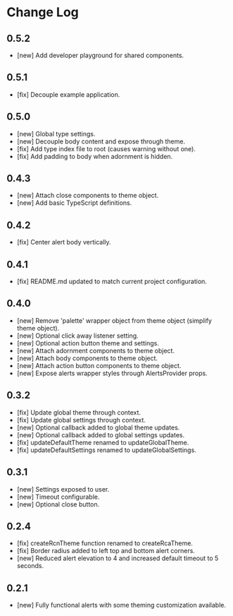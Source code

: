 # Change Log

## 0.5.2
- [new] Add developer playground for shared components.

## 0.5.1
- [fix] Decouple example application.

## 0.5.0
- [new] Global type settings.
- [new] Decouple body content and expose through theme.
- [fix] Add type index file to root (causes warning without one).
- [fix] Add padding to body when adornment is hidden.

## 0.4.3
- [new] Attach close components to theme object.
- [new] Add basic TypeScript definitions.

## 0.4.2
- [fix] Center alert body vertically.

## 0.4.1
- [fix] README.md updated to match current project configuration.

## 0.4.0
- [new] Remove 'palette' wrapper object from theme object (simplify theme object).
- [new] Optional click away listener setting.
- [new] Optional action button theme and settings.
- [new] Attach adornment components to theme object.
- [new] Attach body components to theme object.
- [new] Attach action button components to theme object.
- [new] Expose alerts wrapper styles through AlertsProvider props.

## 0.3.2
- [fix] Update global theme through context.
- [fix] Update global settings through context.
- [new] Optional callback added to global theme updates.
- [new] Optional callback added to global settings updates.
- [fix] updateDefaultTheme renamed to updateGlobalTheme.
- [fix] updateDefaultSettings renamed to updateGlobalSettings.

## 0.3.1
- [new] Settings exposed to user.
- [new] Timeout configurable.
- [new] Optional close button.

## 0.2.4
- [fix] createRcnTheme function renamed to createRcaTheme.
- [fix] Border radius added to left top and bottom alert corners.
- [new] Reduced alert elevation to 4 and increased default timeout to 5 seconds.

## 0.2.1
- [new] Fully functional alerts with some theming customization available.